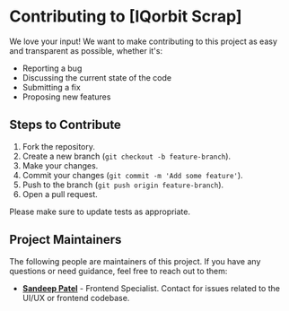 # Contributing to [IQorbit Scrap]

We love your input! We want to make contributing to this project as easy and transparent as possible, whether it's:

- Reporting a bug
- Discussing the current state of the code
- Submitting a fix
- Proposing new features

## Steps to Contribute

1. Fork the repository.
2. Create a new branch (`git checkout -b feature-branch`).
3. Make your changes.
4. Commit your changes (`git commit -m 'Add some feature'`).
5. Push to the branch (`git push origin feature-branch`).
6. Open a pull request.

Please make sure to update tests as appropriate.

## Project Maintainers

The following people are maintainers of this project. If you have any questions or need guidance, feel free to reach out to them:

- **[Sandeep Patel](https://github.com/itsSandeep2023)** - Frontend Specialist. Contact for issues related to the UI/UX or frontend codebase.
